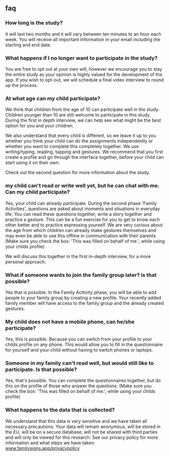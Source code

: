 ## faq

### How long is the study?
It will last two months and it will vary between ten minutes to an hour each week. You will receive all important information in your email including the starting and end date.

### What happens if I no longer want to participate in the study?
You are free to opt out at your own will, however we encourage you to stay the entire study as your opinion is highly valued for the development of the app. If you wish to opt-out, we will schedule a final video interview to round up the process.

### At what age can my child participate?
We think that children from the age of 10 can participate well in the study. Children younger than 10 are still welcome to participate in this study. During the first in depth interview, we can help see what might be the best option for you and your children.

We also understand that every child is different, so we leave it up to you whether you think your child can do the assignments independently or whether you want to complete this completely together. We use writing/typing, reading, tapping and gestures.  We recommend that you first create a profile and go through the interface together, before your child can start using it on their own.

Check out the second question for more information about the study.

### my child can't read or write well yet, but he can chat with me. Can my child participate?
Yes, your child can already participate. During the second phase 'Family Activities', questions are asked about moments and situations in everyday life. You can read these questions together, write a story together and practice a gesture. This can be a fun exercise for you to get to know each other better and to practice expressing yourself. We are very curious about the age from which children can already make gestures themselves and may even be able to use this offline in communication with their parents. (Make sure you check the box: 'This was filled on behalf of me.', while using your childs profile)

We will discuss this together in the first in-depth interview, for a more personal approach.

### What if someone wants to join the family group later? is that possible?
Yes that is possible. In the Family Acitivity phase, you will be able to add people to your family group by creating a new profile. Your recently added family member will have access to the family group and the already created gestures.

### My child does not have a mobile phone, can he/she participate?
Yes, this is possible. Because you can switch from your profile to your childs profile on any phone. This would allow you to fill in the questionnaire for yourself and your child without having to switch phones or laptops.

### Someone in my family can't read well, but would still like to participate. Is that possible?
Yes, that's possible. You can complete the questionnaires together, but do this on the profile of those who answer the questions. (Make sure you check the box: 'This was filled on behalf of me.', while using your childs profile)

### What happens to the data that is collected?
We understand that this data is very sensitive and we have taken all necessary precautions. Your data will remain anonymous, will be stored in the EU, will be on a secure database, will not be shared with third parties and will only be viewed for this research. See our privacy policy for more information and what steps we have taken: www.familysigns.app/privacypolicy
